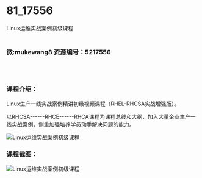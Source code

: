 # 81_17556
Linux运维实战案例初级课程
<br/></br>
<h3>微:mukewang8 资源编号：5217556</h3>
<br/></br>
<h3>课程介绍：</h3>
<p>Linux生产一线实战案例精讲初级视频课程（RHEL-RHCSA实战增强版）。</p>
<p>以RHCSA------RHCE------RHCA课程为课程总线和大纲，加入大量企业生产一线实战案例，侧重加强培养学员动手解决问题的能力。</p>
<p><img src="https://www.ko996.com/wp-content/uploads/img/2021/01/1-43.png" alt="Linux运维实战案例初级课程"></p>
<div class="info-desc">
<h3>课程截图：</h3>
<p><img src="https://www.ko996.com/wp-content/uploads/img/2021/01/2-49.png" alt="Linux运维实战案例初级课程"></p>


			
</div>

